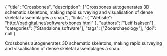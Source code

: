 {
  "title": "Crossbones",
  "description": ["Crossbones autogenerates 3D schematic skeletons, making rapid surveying and visualisation of dense skeletal assemblages a snap."],
  "links": {
    "Website": "http://oadigital.net/software/xbones.html"
  },
  "authors": ["Leif Isaksen"],
  "categories": ["Standalone software"],
  "tags": ["Zooarchaeology"],
  "doi": null
}

<!-- Generated by csv2md.R – do not edit by hand -->

Crossbones autogenerates 3D schematic skeletons, making rapid surveying and visualisation of dense skeletal assemblages a snap.